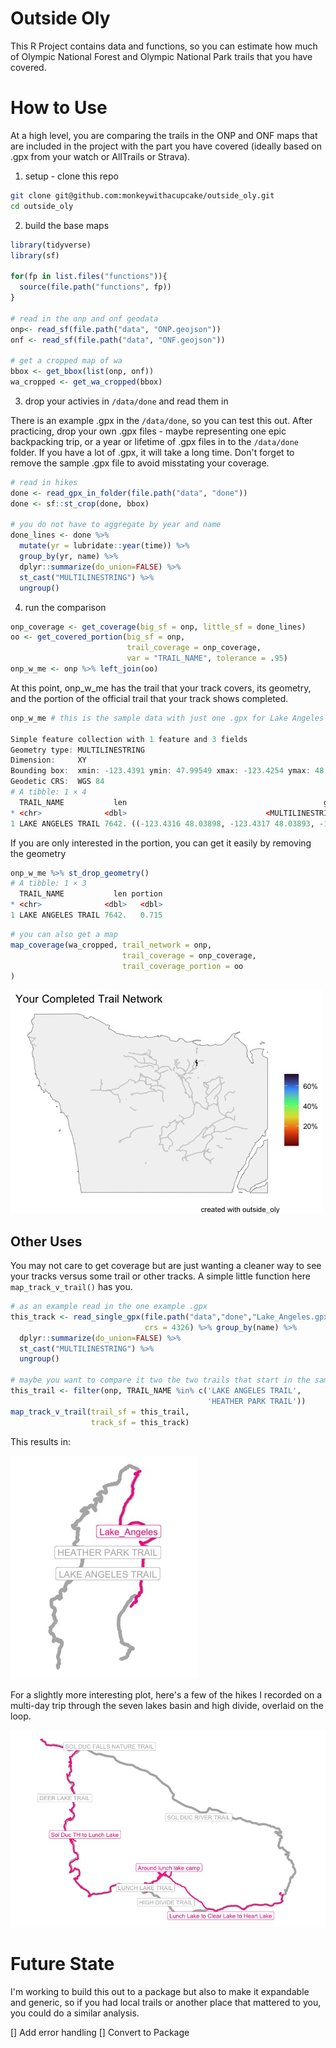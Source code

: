 # Outside Oly

This R Project contains data and functions, so you can estimate how much of Olympic National Forest and Olympic National Park trails that you have covered.

# How to Use

At a high level, you are comparing the trails in the ONP and ONF maps that are included in the project with the part you have covered (ideally based on .gpx from your watch or AllTrails or Strava). 

1. setup - clone this repo

```sh
git clone git@github.com:monkeywithacupcake/outside_oly.git
cd outside_oly
```

2. build the base maps

```r
library(tidyverse)
library(sf)

for(fp in list.files("functions")){
  source(file.path("functions", fp))
}

# read in the onp and onf geodata
onp<- read_sf(file.path("data", "ONP.geojson"))
onf <- read_sf(file.path("data", "ONF.geojson"))

# get a cropped map of wa
bbox <- get_bbox(list(onp, onf))
wa_cropped <- get_wa_cropped(bbox)

```

3. drop your activies in `/data/done` and read them in

There is an example .gpx in the `/data/done`, so you can test this out. After practicing, drop your own .gpx files - maybe representing one epic backpacking trip, or a year or lifetime of .gpx files in to the `/data/done` folder. If you have a lot of .gpx, it will take a long time. Don't forget to remove the sample .gpx file to avoid misstating your coverage.

```r
# read in hikes
done <- read_gpx_in_folder(file.path("data", "done"))
done <- sf::st_crop(done, bbox)

# you do not have to aggregate by year and name
done_lines <- done %>%
  mutate(yr = lubridate::year(time)) %>%
  group_by(yr, name) %>%
  dplyr::summarize(do_union=FALSE) %>% 
  st_cast("MULTILINESTRING") %>%
  ungroup()
```

4. run the comparison

```r
onp_coverage <- get_coverage(big_sf = onp, little_sf = done_lines)
oo <- get_covered_portion(big_sf = onp, 
                          trail_coverage = onp_coverage, 
                          var = "TRAIL_NAME", tolerance = .95)
onp_w_me <- onp %>% left_join(oo)
```

At this point, onp_w_me has the trail that your track covers, its geometry, and the portion of the official trail that your track shows completed. 

```r
onp_w_me # this is the sample data with just one .gpx for Lake Angeles

Simple feature collection with 1 feature and 3 fields
Geometry type: MULTILINESTRING
Dimension:     XY
Bounding box:  xmin: -123.4391 ymin: 47.99549 xmax: -123.4254 ymax: 48.03898
Geodetic CRS:  WGS 84
# A tibble: 1 × 4
  TRAIL_NAME           len                                            geometry portion
* <chr>              <dbl>                               <MULTILINESTRING [°]>   <dbl>
1 LAKE ANGELES TRAIL 7642. ((-123.4316 48.03898, -123.4317 48.03893, -123.432…   0.715
```

If you are only interested in the portion, you can get it easily by removing the geometry

```r
onp_w_me %>% st_drop_geometry()
# A tibble: 1 × 3
  TRAIL_NAME           len portion
* <chr>              <dbl>   <dbl>
1 LAKE ANGELES TRAIL 7642.   0.715
```

```r
# you can also get a map
map_coverage(wa_cropped, trail_network = onp,
                         trail_coverage = onp_coverage, 
                         trail_coverage_portion = oo
)
```

![Lake Angeles v ONP trails](https://github.com/monkeywithacupcake/outside_oly/blob/main/img/lake_angeles_comp_trail.jpeg)

## Other Uses

You may not care to get coverage but are just wanting a cleaner way to see your tracks versus some trail or other tracks. A simple little function here `map_track_v_trail()` has you. 

```r
# as an example read in the one example .gpx
this_track <- read_single_gpx(file.path("data","done","Lake_Angeles.gpx"),
                              crs = 4326) %>% group_by(name) %>%
  dplyr::summarize(do_union=FALSE) %>% 
  st_cast("MULTILINESTRING") %>%
  ungroup()

# maybe you want to compare it two the two trails that start in the same place
this_trail <- filter(onp, TRAIL_NAME %in% c('LAKE ANGELES TRAIL',
                                            'HEATHER PARK TRAIL'))
map_track_v_trail(trail_sf = this_trail, 
                  track_sf = this_track)
```
This results in: 

![Lake Angeles hike over Lake Angeles and Heather Park ONP trails](https://github.com/monkeywithacupcake/outside_oly/blob/main/img/lake_angeles_example_tvt.jpeg)

For a slightly more interesting plot, here's a few of the hikes I recorded on a multi-day trip through the seven lakes basin and high divide, overlaid on the loop. 

![Another Example showing a hike over ONP trails](https://github.com/monkeywithacupcake/outside_oly/blob/main/img/map_track_v_trail.jpeg)

# Future State

I'm working to build this out to a package but also to make it expandable and generic, so if you had local trails or another place that mattered to you, you could do a similar analysis.

[] Add error handling
[] Convert to Package

